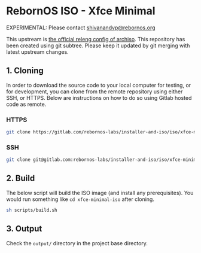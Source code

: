 # RebornOS ISO - Xfce Minimal

EXPERIMENTAL: Please contact shivanandvp@rebornos.org

This upstream is [the official releng config of archiso](https://gitlab.archlinux.org/archlinux/archiso/-/tree/master/configs/releng).
This repository has been created using git subtree. Please keep it updated by git merging with latest upstream changes.

## 1. Cloning

In order to download the source code to your local computer for testing, or for development, you can clone from the remote repository using either SSH, or HTTPS. Below are instructions on how to do so using Gitlab hosted code as remote.

### HTTPS

```bash
git clone https://gitlab.com/rebornos-labs/installer-and-iso/iso/xfce-minimal-iso.git   
```

### SSH

```bash
git clone git@gitlab.com:rebornos-labs/installer-and-iso/iso/xfce-minimal-iso.git
```

## 2. Build

The below script will build the ISO image (and install any prerequisites). You would run something like `cd xfce-minimal-iso` after cloning.

```bash
sh scripts/build.sh
```

## 3. Output

Check the `output/` directory in the project base directory.
